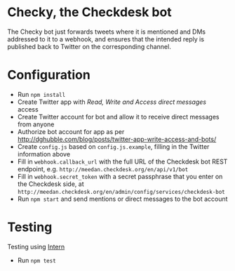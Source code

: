 Checky, the Checkdesk bot
=========================

The Checky bot just forwards tweets where it is mentioned and DMs addressed to it to a webhook, and ensures that the intended reply is published back to Twitter on the corresponding channel.

# Configuration
- Run `npm install`
- Create Twitter app with *Read, Write and Access direct messages* access
- Create Twitter account for bot and allow it to receive direct messages from anyone
- Authorize bot account for app as per http://dghubble.com/blog/posts/twitter-app-write-access-and-bots/
- Create `config.js` based on `config.js.example`, filling in the Twitter information above
- Fill in `webhook.callback_url` with the full URL of the Checkdesk bot REST endpoint, e.g. `http://meedan.checkdesk.org/en/api/v1/bot`
- Fill in `webhook.secret_token` with a secret passphrase that you enter on the Checkdesk side, at `http://meedan.checkdesk.org/en/admin/config/services/checkdesk-bot`
- Run `npm start` and send mentions or direct messages to the bot account

# Testing
Testing using [Intern](https://theintern.github.io/)
- Run `npm test`
